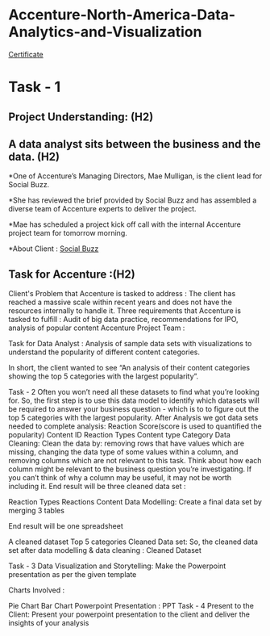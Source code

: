 # Accenture-North-America-Data-Analytics-and-Visualization
[Certificate](https://forage-uploads-prod.s3.amazonaws.com/completion-certificates/Accenture%20North%20America/hzmoNKtzvAzXsEqx8_Accenture%20North%20America_zpgwj5pZFJHf2LQLC_1716323567451_completion_certificate.pdf)


# Task - 1 

## Project Understanding: (H2)
## A data analyst sits between the business and the data. (H2)

*One of Accenture’s Managing Directors, Mae Mulligan, is the client lead for Social Buzz.

*She has reviewed the brief provided by Social Buzz and has assembled a diverse team of Accenture experts to deliver the project.

*Mae has scheduled a project kick off call with the internal Accenture project team for tomorrow morning.

*About Client : [Social Buzz](https://github.com/GantaSupriya/Accenture-North-America-Data-Analytics-and-Visualization/blob/d0823d843dda55135b4c1c30571fff2cf50adeee/Data_Analytics%20Client%20Brief.pdf)

## Task for Accenture :(H2)
Client's Problem that Accenture is tasked to address : The client has reached a massive scale within recent years and does not have the resources internally to handle it.
Three requirements that Accenture is tasked to fulfill : Audit of big data practice, recommendations for IPO, analysis of popular content
Accenture Project Team :


Task for Data Analyst :
Analysis of sample data sets with visualizations to understand the popularity of different content categories.

In short, the client wanted to see “An analysis of their content categories showing the top 5 categories with the largest popularity”.

Task - 2
Often you won’t need all these datasets to find what you’re looking for.
So, the first step is to use this data model to identify which datasets will be required to answer your business question - which is to to figure out the top 5 categories with the largest popularity.
After Analysis we got data sets needed to complete analysis:
Reaction Score(score is used to quantified the popularity)
Content ID
Reaction Types
Content type
Category
Data Cleaning:
Clean the data by:
removing rows that have values which are missing,
changing the data type of some values within a column, and
removing columns which are not relevant to this task.
Think about how each column might be relevant to the business question you’re investigating. If you can’t think of why a column may be useful, it may not be worth including it.
End result will be three cleaned data set :

Reaction Types
Reactions
Content
Data Modelling:
Create a final data set by merging 3 tables

End result will be one spreadsheet

A cleaned dataset
Top 5 categories
Cleaned Data set:
So, the cleaned data set after data modelling & data cleaning : Cleaned Dataset

Task - 3
Data Visualization and Storytelling:
Make the Powerpoint presentation as per the given template

Charts Involved :

Pie Chart
Bar Chart
Powerpoint Presentation : PPT
Task - 4
Present to the Client:
Present your powerpoint presentation to the client and deliver the insights of your analysis

